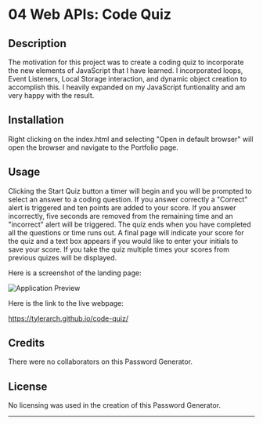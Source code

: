 # 04 Web APIs: Code Quiz


## Description
The motivation for this project was to create a coding quiz to incorporate the new elements of JavaScript that I have learned. I incorporated loops, Event Listeners, Local Storage interaction, and dynamic object creation to accomplish this. I heavily expanded on my JavaScript funtionality and am very happy with the result.

## Installation

Right clicking on the index.html and selecting "Open in default browser" will open the browser and  navigate to the Portfolio page.

## Usage

Clicking the Start Quiz button a timer will begin and you will be prompted to select an answer to a coding question.  If you answer correctly a "Correct" alert is triggered and ten points are added to your score. If you answer incorrectly, five seconds are removed from the remaining time and an "incorrect" alert will be triggered.
The quiz ends when you have completed all the questions or time runs out.
A final page will indicate your score for the quiz and a text box appears if you would like to enter your initials to save your score. If you take the quiz multiple times your scores from previous quizes will be displayed.

Here is a screenshot of the landing page:

![Application Preview](https://github.com/TylerArch/04-code-quiz/blob/main/assets/images/landing-page-screenshot.png?raw=true)

Here is the link to the live webpage:

https://tylerarch.github.io/code-quiz/

## Credits

There were no collaborators on this Password Generator.

## License

No licensing was used in the creation of this Password Generator.

---
